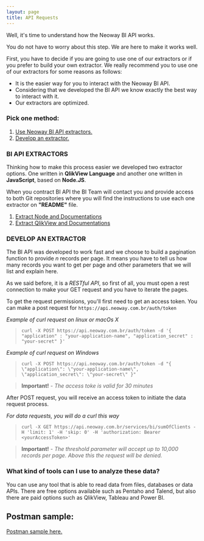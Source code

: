 ```yaml
---
layout: page
title: API Requests
---
```



<div class="message">
  Well, it's time to understand how the Neoway BI API works.
</div>

You do not have to worry about this step. We are here to make it works well.

First, you have to decide if you are going to use one of our extractors or if you prefer to build your own extractor. We really recommend you to use one of our extractors for some reasons as follows:

- It is the easier way for you to interact with the Neoway BI API.
- Considering that we developed the BI API we know exactly the best way to interact with it.
- Our extractors are optimized.


### Pick one method:
1. [Use Neoway BI API extractors.](#bi-api-extractors)
2. [Develop an extractor.](#develop-an-extractor)


### BI API EXTRACTORS

Thinking how to make this process easier we developed two extractor options. One written in **QlikView Language** and another one written in **JavaScript**, based on **Node.JS**.

When you contract BI API the BI Team will contact you and provide access to both Git repositories where you will find the instructions to use each one extractor on **"README"** file.

1. [Extract Node and Documentations](https://github.com/neowaycx/extract_api_node)
2. [Extract QlikView and Documentations](https://github.com/neowaycx/extract_api_qlikview)


### DEVELOP AN EXTRACTOR

The BI API was developed to work fast and we choose to build a pagination function to provide *n* records per page. It means you have to tell us how many records you want to get per page and other parameters that we will list and explain here.

As we said before, it is a *RESTful API*, so first of all, you must open a rest connection to make your GET request and you have to iterate the pages.

To get the request permissions, you'll first need to get an access token. You can make a post request for `https://api.neoway.com.br/auth/token`

*Example of curl request on linux or macOs X*
> `curl -X POST https://api.neoway.com.br/auth/token -d '{ "application" : "your-application-name", "application_secret" : "your-secret" }'`

*Example of curl request on Windows*
> `curl -X POST https://api.neoway.com.br/auth/token -d "{ \"application\": \"your-application-name\", \"application_secret\": \"your-secret\" }"`

> **Important!** - *The access toke is valid for 30 minutes*

After POST request, you will receive an access token to initiate the data request process.

*For data requests, you will do a curl this way*
> `curl -X GET https://api.neoway.com.br/services/bi/sumOfClients -H 'limit: 1' -H 'skip: 0' -H 'authorization: Bearer <yourAccessToken>'`

> **Important!** - *The threshold parameter will accept up to 10,000 records per page. Above this the request will be denied.*


### What kind of tools can I use to analyze these data?

You can use any tool that is able to read data from files, databases or data APIs. 
There are free options available such as Pentaho and Talend, but also there are paid options such as QlikView, Tableau and Power BI.


## Postman sample:

[Postman sample here.](https://github.com/neowaycx/BIApiDocumentation/blob/gh-pages/postmanRequests.json)